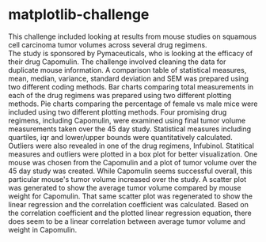 # matplotlib-challenge

This challenge included looking at results from mouse studies on squamous cell carcinoma tumor volumes across several drug regimens.  
The study is sponsored by Pymaceuticals, who is looking at the efficacy of their drug Capomulin.
The challenge involved cleaning the data for duplicate mouse information.
A comparison table of statistical measures, mean, median, variance, standard deviation and SEM was prepared using two different coding methods.
Bar charts comparing total measurements in each of the drug regimens was prepared using two different plotting methods.
Pie charts comparing the percentage of female vs male mice were included using two different plotting methods.
Four promising drug regimens, including Capomulin, were examined using final tumor volume measurements taken over the 45 day study.
Statistical measures including quartiles, iqr and lower/upper bounds were quantitatively calculated.  Outliers were also revealed in one of the drug regimens, Infubinol.
Statitical measures and outliers were plotted in a box plot for better visualization.
One mouse was chosen from the Capomulin and a plot of tumor volume over the 45 day study was created.  While Capomulin seems successful overall, this particular mouse's tumor volume increased over the study.
A scatter plot was generated to show the average tumor volume compared by mouse weight for Capomulin.
That same scatter plot was regenerated to show the linear regression and the correlation coefficient was calculated.
Based on the correlation coefficient and the plotted linear regression equation, there does seem to be a linear correlation between average tumor volume and weight in Capomulin.
